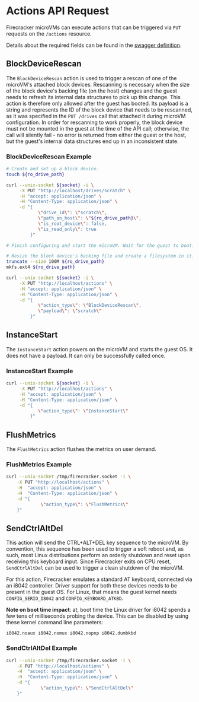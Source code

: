 # Actions API Request

Firecracker microVMs can execute actions that can be triggered via `PUT`
requests on the `/actions` resource.

Details about the required fields can be found in the
[swagger definition](../../api_server/swagger/firecracker.yaml).

## BlockDeviceRescan

The `BlockDeviceRescan` action is used to trigger a rescan of one of the
microVM's attached block devices. Rescanning is necessary when the size of the
block device's backing file (on the host) changes and the guest needs to
refresh its internal data structures to pick up this change. This action is
therefore only allowed after the guest has booted. Its payload is a string and
represents the ID of the block device that needs to be rescanned, as it was
specified in the `PUT /drives` call that attached it during microVM
configuration. In order for rescanning to work properly, the block device must
not be mounted in the guest at the time of the API call; otherwise, the call
will silently fail - no error is returned from either the guest or the host,
but the guest's internal data structures end up in an inconsistent state.

### BlockDeviceRescan Example

```bash
# Create and set up a block device.
touch ${ro_drive_path}

curl --unix-socket ${socket} -i \
     -X PUT "http://localhost/drives/scratch" \
     -H "accept: application/json" \
     -H "Content-Type: application/json" \
     -d "{
            \"drive_id\": \"scratch\",
            \"path_on_host\": \"${ro_drive_path}\",
            \"is_root_device\": false,
            \"is_read_only\": true
         }"

# Finish configuring and start the microVM. Wait for the guest to boot.

# Resize the block device's backing file and create a filesystem in it.
truncate --size 100M ${ro_drive_path}
mkfs.ext4 ${ro_drive_path}

curl --unix-socket ${socket} -i \
     -X PUT "http://localhost/actions" \
     -H "accept: application/json" \
     -H "Content-Type: application/json" \
     -d "{
            \"action_type\": \"BlockDeviceRescan\",
            \"payload\": \"scratch\"
         }"
```

## InstanceStart

The `InstanceStart` action powers on the microVM and starts the guest OS. It
does not have a payload. It can only be successfully called once.

### InstanceStart Example

```bash
curl --unix-socket ${socket} -i \
     -X PUT "http://localhost/actions" \
     -H "accept: application/json" \
     -H "Content-Type: application/json" \
     -d "{
            \"action_type\": \"InstanceStart\"
         }"
```

## FlushMetrics

The `FlushMetrics` action flushes the metrics on user demand.

### FlushMetrics Example

```bash
curl --unix-socket /tmp/firecracker.socket -i \
    -X PUT "http://localhost/actions" \
    -H  "accept: application/json" \
    -H  "Content-Type: application/json" \
    -d "{
             \"action_type\": \"FlushMetrics\"
    }"
```


## SendCtrlAltDel

This action will send the CTRL+ALT+DEL key sequence to the microVM. By
convention, this sequence has been used to trigger a soft reboot and, as such,
most Linux distributions perform an orderly shutdown and reset upon receiving
this keyboard input. Since Firecracker exits on CPU reset, `SendCtrlAltDel`
can be used to trigger a clean shutdown of the microVM.

For this action, Firecracker emulates a standard AT keyboard, connected via an
i8042 controller. Driver support for both these devices needs to be present in
the guest OS. For Linux, that means the guest kernel needs
`CONFIG_SERIO_I8042` and `CONFIG_KEYBOARD_ATKBD`.

**Note on boot time impact**: at, boot time the Linux driver for i8042 spends
a few tens of milliseconds probing the device. This can be disabled by using
these kernel command line parameters:

```i8042.noaux i8042.nomux i8042.nopnp i8042.dumbkbd```

### SendCtrlAltDel Example

```bash
curl --unix-socket /tmp/firecracker.socket -i \
    -X PUT "http://localhost/actions" \
    -H  "accept: application/json" \
    -H  "Content-Type: application/json" \
    -d "{
             \"action_type\": \"SendCtrlAltDel\"
    }"
```
